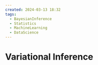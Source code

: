 ```yaml
---
created: 2024-03-13 18:32
tags:
  - BayesianInference
  - Statistics
  - MachineLearning
  - DataScience
---
```


# Variational Inference
